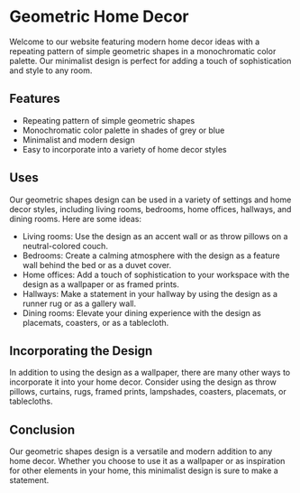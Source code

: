 <!--font:Montserrat-->

# Geometric Home Decor

Welcome to our website featuring modern home decor ideas with a repeating pattern of simple geometric shapes in a monochromatic color palette. Our minimalist design is perfect for adding a touch of sophistication and style to any room.

## Features

- Repeating pattern of simple geometric shapes
- Monochromatic color palette in shades of grey or blue
- Minimalist and modern design
- Easy to incorporate into a variety of home decor styles

## Uses

Our geometric shapes design can be used in a variety of settings and home decor styles, including living rooms, bedrooms, home offices, hallways, and dining rooms. Here are some ideas:

- Living rooms: Use the design as an accent wall or as throw pillows on a neutral-colored couch.
- Bedrooms: Create a calming atmosphere with the design as a feature wall behind the bed or as a duvet cover.
- Home offices: Add a touch of sophistication to your workspace with the design as a wallpaper or as framed prints.
- Hallways: Make a statement in your hallway by using the design as a runner rug or as a gallery wall.
- Dining rooms: Elevate your dining experience with the design as placemats, coasters, or as a tablecloth.

## Incorporating the Design

In addition to using the design as a wallpaper, there are many other ways to incorporate it into your home decor. Consider using the design as throw pillows, curtains, rugs, framed prints, lampshades, coasters, placemats, or tablecloths.

## Conclusion

Our geometric shapes design is a versatile and modern addition to any home decor. Whether you choose to use it as a wallpaper or as inspiration for other elements in your home, this minimalist design is sure to make a statement.

<!--

Write me markdown content of website with wallpaper:

"A wallpaper with a repeating pattern of simple geometric shapes, in a monochromatic color palette such as grey or blue."

The header of the page should not be copy of the text but rather a real content of the website which is using this wallpaper.


---


# Geometric Shapes Wallpaper

Welcome to our website featuring a stunning wallpaper with a repeating pattern of simple geometric shapes. This monochromatic wallpaper is available in shades of grey or blue, and is perfect for adding a touch of modern sophistication to any room.

## Features

- Repeating pattern of simple geometric shapes
- Monochromatic color palette in shades of grey or blue
- High-quality print for a crisp, clear image
- Easy to install and remove without damaging walls

## Uses

This wallpaper is versatile and can be used in a variety of settings, including:

- Living rooms
- Bedrooms
- Home offices
- Hallways
- Dining rooms

## Installation

Our wallpaper is easy to install and comes with detailed instructions. Simply measure your wall, cut the wallpaper to size, and apply using wallpaper paste or a self-adhesive backing.

## Conclusion

If you're looking for a stylish and modern wallpaper to update your home decor, look no further than our geometric shapes wallpaper. With its simple yet striking design and high-quality print, it's sure to make a statement in any room.


---


Heading should not include word "wallpaper". The website should not be about the wallpaper itself, wallpaper is just a related background, rewrite whole content.


---


# Modern Home Decor with Geometric Shapes

Welcome to our website featuring modern home decor ideas with a repeating pattern of simple geometric shapes in a monochromatic color palette. Our geometric shapes design is available as a wallpaper, but it can also be used as inspiration for other elements in your home decor.

## Features

- Repeating pattern of simple geometric shapes
- Monochromatic color palette in shades of grey or blue
- Minimalist and modern design
- Easy to incorporate into a variety of home decor styles

## Uses

Our geometric shapes design can be used in a variety of settings and home decor styles, including:

- Living rooms: Use the design as an accent wall or as throw pillows on a neutral-colored couch.
- Bedrooms: Create a calming atmosphere with the design as a feature wall behind the bed or as a duvet cover.
- Home offices: Add a touch of sophistication to your workspace with the design as a wallpaper or as framed prints.
- Hallways: Make a statement in your hallway by using the design as a runner rug or as a gallery wall.
- Dining rooms: Elevate your dining experience with the design as placemats, coasters, or as a tablecloth.

## Incorporating the Design

In addition to using the design as a wallpaper, there are many other ways to incorporate it into your home decor. Consider using the design as:

- Throw pillows
- Curtains
- Rugs
- Framed prints
- Lampshades
- Coasters
- Placemats
- Tablecloths

The possibilities are endless!

## Conclusion

Our geometric shapes design is a versatile and modern addition to any home decor. Whether you choose to use it as a wallpaper or as inspiration for other elements in your home, this minimalist design is sure to make a statement.


---


Heading is too long, rewrite whole content.


---


# Geometric Shapes in Modern Home Decor

Welcome to our website featuring modern home decor ideas with a repeating pattern of simple geometric shapes in a monochromatic color palette. Our minimalist and versatile design can be used as a wallpaper or as inspiration for other elements in your home decor.

## Features

- Repeating pattern of simple geometric shapes
- Monochromatic color palette in shades of grey or blue
- Minimalist and modern design
- Easy to incorporate into a variety of home decor styles

## Uses

Our geometric shapes design can be used in a variety of settings and home decor styles, including living rooms, bedrooms, home offices, hallways, and dining rooms. Here are some ideas:

- Living rooms: Use the design as an accent wall or as throw pillows on a neutral-colored couch.
- Bedrooms: Create a calming atmosphere with the design as a feature wall behind the bed or as a duvet cover.
- Home offices: Add a touch of sophistication to your workspace with the design as a wallpaper or as framed prints.
- Hallways: Make a statement in your hallway by using the design as a runner rug or as a gallery wall.
- Dining rooms: Elevate your dining experience with the design as placemats, coasters, or as a tablecloth.

## Incorporating the Design

In addition to using the design as a wallpaper, there are many other ways to incorporate it into your home decor. Consider using the design as throw pillows, curtains, rugs, framed prints, lampshades, coasters, placemats, or tablecloths.

## Conclusion

Our geometric shapes design is a minimalist and modern addition to any home decor. Whether you choose to use it as a wallpaper or as inspiration for other elements in your home, this versatile design is sure to make a statement.


---


Heading is too long, rewrite whole content.


---


# Modern Home Decor with Geometric Shapes

Welcome to our website featuring modern home decor ideas with a repeating pattern of simple geometric shapes in a monochromatic color palette. Our minimalist design is perfect for adding a touch of sophistication and style to any room.

## Features

- Repeating pattern of simple geometric shapes
- Monochromatic color palette in shades of grey or blue
- Minimalist and modern design
- Easy to incorporate into a variety of home decor styles

## Uses

Our geometric shapes design can be used in a variety of settings and home decor styles, including living rooms, bedrooms, home offices, hallways, and dining rooms. Here are some ideas:

- Living rooms: Use the design as an accent wall or as throw pillows on a neutral-colored couch.
- Bedrooms: Create a calming atmosphere with the design as a feature wall behind the bed or as a duvet cover.
- Home offices: Add a touch of sophistication to your workspace with the design as a wallpaper or as framed prints.
- Hallways: Make a statement in your hallway by using the design as a runner rug or as a gallery wall.
- Dining rooms: Elevate your dining experience with the design as placemats, coasters, or as a tablecloth.

## Incorporating the Design

In addition to using the design as a wallpaper, there are many other ways to incorporate it into your home decor. Consider using the design as throw pillows, curtains, rugs, framed prints, lampshades, coasters, placemats, or tablecloths.

## Conclusion

Our geometric shapes design is a versatile and modern addition to any home decor. Whether you choose to use it as a wallpaper or as inspiration for other elements in your home, this minimalist design is sure to make a statement.


---


Write me a Google font which is best fitting for the website.

Pick from the list:
- Poppins
- Open Sans
- Orbitron
- Futura
- Lato
- IBM Plex Sans
- Montserrat
- Lobster
- Roboto
- Inter
- Great Vibes
- Alegreya
- Dancing Script
- Playfair Display
- Exo 2
- Raleway
- Barlow Condensed


Write just the font name nothing else.


---


I would recommend using the "Montserrat" font for the website.

-->
